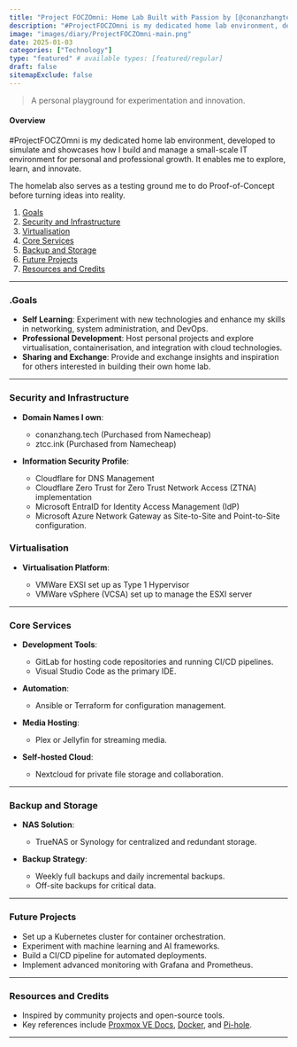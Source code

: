 ```yaml
---
title: "Project FOCZOmni: Home Lab Built with Passion by [@conanzhangtech](site.BaseURL/getintouch)"
description: "#ProjectFOCZOmni is my dedicated home lab environment, developed to simulate and showcases how I build and manage a small-scale IT environment for personal and professional growth. It enables me to explore, learn, and innovate."
image: "images/diary/ProjectFOCZOmni-main.png"
date: 2025-01-03
categories: ["Technology"]
type: "featured" # available types: [featured/regular]
draft: false
sitemapExclude: false
---
```


> A personal playground for experimentation and innovation.

#### Overview
#ProjectFOCZOmni is my dedicated home lab environment, developed to simulate and showcases how I build and manage a small-scale IT environment for personal and professional growth. It enables me to explore, learn, and innovate.

The homelab also serves as a testing ground me to do Proof-of-Concept before turning ideas into reality.

1. [Goals](diary/projectfoczomni/#goals)
2. [Security and Infrastructure](diary/projectfoczomni/#security-and-infrastructure)
3. [Virtualisation](diary/projectfoczomni/#virtualisation)
4. [Core Services](diary/projectfoczomni/#core-services)
5. [Backup and Storage](diary/projectfoczomni/#backup-and-storage)
6. [Future Projects](diary/projectfoczomni/#future-projects)
7. [Resources and Credits](diary/projectfoczomni/#resources-and-credits)

---
### .Goals
- **Self Learning**: Experiment with new technologies and enhance my skills in networking, system administration, and DevOps.  
- **Professional Development**: Host personal projects and explore virtualisation, containerisation, and integration with cloud technologies.  
- **Sharing and Exchange**: Provide and exchange insights and inspiration for others interested in building their own home lab.
---

### Security and Infrastructure

- **Domain Names I own**:  
  - conanzhang.tech (Purchased from Namecheap)
  - ztcc.ink (Purchased from Namecheap)

- **Information Security Profile**:  
  - Cloudflare for DNS Management
  - Cloudflare Zero Trust for Zero Trust Network Access (ZTNA) implementation
  - Microsoft EntraID for Identity Access Management (IdP)
  - Microsoft Azure Network Gateway as Site-to-Site and Point-to-Site configuration.

### Virtualisation

- **Virtualisation Platform**:  

  - VMWare EXSI set up as Type 1 Hypervisor
  - VMWare vSphere (VCSA) set up to manage the ESXI server
---

### Core Services
- **Development Tools**:  
  - GitLab for hosting code repositories and running CI/CD pipelines.  
  - Visual Studio Code as the primary IDE.  

- **Automation**:  
  - Ansible or Terraform for configuration management.  

- **Media Hosting**:  
  - Plex or Jellyfin for streaming media.  

- **Self-hosted Cloud**:  
  - Nextcloud for private file storage and collaboration.  

---

### Backup and Storage
- **NAS Solution**:  
  - TrueNAS or Synology for centralized and redundant storage.  

- **Backup Strategy**:  
  - Weekly full backups and daily incremental backups.  
  - Off-site backups for critical data.  

---

### Future Projects
- Set up a Kubernetes cluster for container orchestration.  
- Experiment with machine learning and AI frameworks.  
- Build a CI/CD pipeline for automated deployments.  
- Implement advanced monitoring with Grafana and Prometheus.  

---

### Resources and Credits
- Inspired by community projects and open-source tools.  
- Key references include [Proxmox VE Docs](https://pve.proxmox.com/), [Docker](https://www.docker.com/), and [Pi-hole](https://pi-hole.net/).  

---